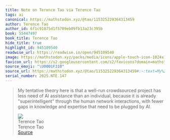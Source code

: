 ```yaml
---
title: Note on Terence Tao via Terence Tao
tags: ai
canonical: https://mathstodon.xyz/@tao/115325229364313459
author: Terence Tao
author_id: 6f1c91875d1f5709eb09fb13a23c395b
book: 55447497
book_title: Terence Tao
hide_title: true
highlight_id: 945109540
readwise_url: https://readwise.io/open/945109540
image: https://mathstodon.xyz/packs/media/icons/apple-touch-icon-1024x1024-db6849588b44f525363c37b65ef0ac66.png
favicon_url: https://s2.googleusercontent.com/s2/favicons?domain=mathstodon.xyz
source_emoji: "\U0001F310"
source_url: https://mathstodon.xyz/@tao/115325229364313459#:~:text=My%20tentative%20theory,plugged%20by%20AI.
serial_number: 2025.NTE.147
---
```

> My tentative theory here is that a well-run crowdsourced project has less need of AI assistance than an individual, because it is already "superintelligent" through the human network interactions, with fewer gaps in knowledge and expertise that need to be plugged by AI.
> <div class="quoteback-footer"><div class="quoteback-avatar"><img class="mini-favicon" src="https://s2.googleusercontent.com/s2/favicons?domain=mathstodon.xyz"></div><div class="quoteback-metadata"><div class="metadata-inner"><span style="display:none">FROM:</span><div aria-label="Terence Tao" class="quoteback-author"> Terence Tao</div><div aria-label="Terence Tao" class="quoteback-title"> Terence Tao</div></div></div><div class="quoteback-backlink"><a target="_blank" aria-label="go to the full text of this quotation" rel="noopener" href="https://mathstodon.xyz/@tao/115325229364313459#:~:text=My%20tentative%20theory,plugged%20by%20AI." class="quoteback-arrow"> Source</a></div></div>